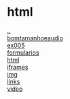 # html 
<a href='https://gabrielryanft.github.io/learning/cursoemvideo/htmlecss' target='_self' rel='prev'>..</a><br/>
<a href='https://gabrielryanft.github.io/learning/cursoemvideo/htmlecss/html/bomtamanhoeaudio/' target='_self' rel='next'>bomtamanhoeaudio</a><br/>
<a href='https://gabrielryanft.github.io/learning/cursoemvideo/htmlecss/html/ex005/' target='_self' rel='next'>ex005</a><br/>
<a href='https://gabrielryanft.github.io/learning/cursoemvideo/htmlecss/html/formularios/' target='_self' rel='next'>formularios</a><br/>
<a href='https://gabrielryanft.github.io/learning/cursoemvideo/htmlecss/html/html/' target='_self' rel='next'>html</a><br/>
<a href='https://gabrielryanft.github.io/learning/cursoemvideo/htmlecss/html/iframes/' target='_self' rel='next'>iframes</a><br/>
<a href='https://gabrielryanft.github.io/learning/cursoemvideo/htmlecss/html/img/' target='_self' rel='next'>img</a><br/>
<a href='https://gabrielryanft.github.io/learning/cursoemvideo/htmlecss/html/links/' target='_self' rel='next'>links</a><br/>
<a href='https://gabrielryanft.github.io/learning/cursoemvideo/htmlecss/html/video/' target='_self' rel='next'>video</a><br/>
